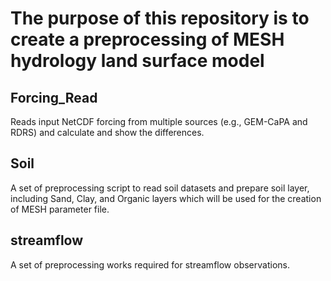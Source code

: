 # The purpose of this repository is to create a preprocessing of MESH hydrology land surface model


## Forcing_Read
Reads input NetCDF forcing from multiple sources (e.g., GEM-CaPA and RDRS) and calculate and show the differences.

## Soil
A set of preprocessing script to read soil datasets and prepare soil layer, including Sand, Clay, and Organic layers which will be used for the creation of MESH parameter file. 

## streamflow
A set of preprocessing works required for streamflow observations. 


